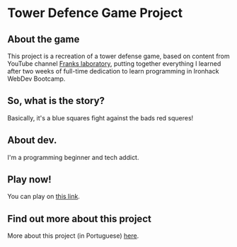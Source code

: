 # Tower Defence Game Project

## About the game

This project is a recreation of a tower defense game, based on content from YouTube channel [Franks laboratory](https://www.youtube.com/channel/UCEqc149iR-ALYkGM6TG-7vQ), putting together everything I learned after two weeks of full-time dedication to learn programming in Ironhack WebDev Bootcamp.


## So, what is the story?

Basically, it's a blue squares fight against the bads red squeres!

## About dev.

I'm a programming beginner and tech addict.

## Play now!

You can play on [this link](https://alexandreatlima.github.io/towerdefense-game-project/).

## Find out more about this project

More about this project (in Portuguese) [here](https://docs.google.com/presentation/d/1B0LRaJLhnxeV-P0T67CF_KAYEpTwPdCPCPLR4QhF93E/edit?usp=sharing).
